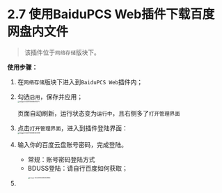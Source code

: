 # 2.7 使用BaiduPCS Web插件下载百度网盘内文件

> 该插件位于`网络存储`版块下。





**使用步骤：**

1. 在`网络存储`版块下进入到`BaiduPCS Web`插件内；

2. 勾选`启用`，保存并应用；<br><img src="https://iswott.oss-cn-shenzhen.aliyuncs.com/blog/imgimage-20220130085613271.png" alt="image-20220130085613271" style="zoom:25%;" />

   页面自动刷新，运行状态变为`运行中`，且右侧多了`打开管理界面`

3. 点击`打开管理界面`，进入到插件登陆界面：<br><img src="https://iswott.oss-cn-shenzhen.aliyuncs.com/blog/imgimage-20220130085924758.png" alt="image-20220130085924758" style="zoom:25%;" />

4. 输入你的百度云盘账号密码，完成登陆。
   - 常规：账号密码登陆方式
   - BDUSS登陆：请自行百度如何获取；<br><img src="https://iswott.oss-cn-shenzhen.aliyuncs.com/blog/imgimage-20220130090308166.png" alt="image-20220130090308166" style="zoom:25%;" />
5. 